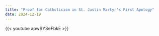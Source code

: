 ```yaml
---
title: "Proof for Catholicism in St. Justin Martyr's First Apology"
date: 2024-12-19
---
```


{{< youtube apwSYSeFbkE >}}
